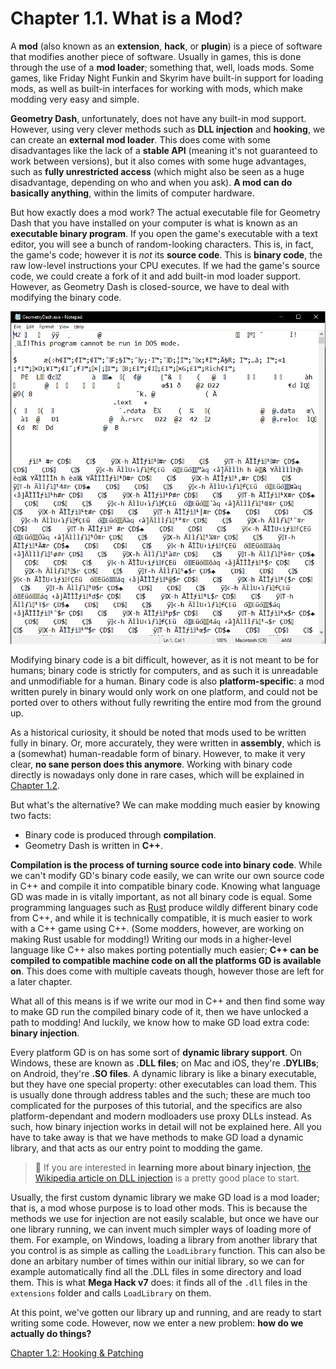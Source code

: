 # Chapter 1.1. What is a Mod?

A **mod** (also known as an **extension**, **hack**, or **plugin**) is a piece of software that modifies another piece of software. Usually in games, this is done through the use of a **mod loader**; something that, well, loads mods. Some games, like Friday Night Funkin and Skyrim have built-in support for loading mods, as well as built-in interfaces for working with mods, which make modding very easy and simple.

**Geometry Dash**, unfortunately, does not have any built-in mod support. However, using very clever methods such as **DLL injection** and **hooking**, we can create an **external mod loader**. This does come with some disadvantages like the lack of a **stable API** (meaning it's not guaranteed to work between versions), but it also comes with some huge advantages, such as **fully unrestricted access** (which might also be seen as a huge disadvantage, depending on who and when you ask). **A mod can do basically anything**, within the limits of computer hardware.

But how exactly does a mod work? The actual executable file for Geometry Dash that you have installed on your computer is what is known as an **executable binary program**. If you open the game's executable with a text editor, you will see a bunch of random-looking characters. This is, in fact, the game's code; however it is _not_ its **source code**. This is **binary code**, the raw low-level instructions your CPU executes. If we had the game's source code, we could create a fork of it and add built-in mod loader support. However, as Geometry Dash is closed-source, we have to deal with modifying the binary code.

![Image showcasing GeometryDash.exe open in Notepad, showing garbled characters that are the game's binary code interpreted as ASCII](/assets/gd_in_notepad.png)

Modifying binary code is a bit difficult, however, as it is not meant to be for humans; binary code is strictly for computers, and as such it is unreadable and unmodifiable for a human. Binary code is also **platform-specific**: a mod written purely in binary would only work on one platform, and could not be ported over to others without fully rewriting the entire mod from the ground up.

As a historical curiosity, it should be noted that mods used to be written fully in binary. Or, more accurately, they were written in **assembly**, which is a (somewhat) human-readable form of binary. However, to make it very clear, **no sane person does this anymore**. Working with binary code directly is nowadays only done in rare cases, which will be explained in [Chapter 1.2](/handbook/vol1/chap1_2.md).

But what's the alternative? We can make modding much easier by knowing two facts:

 - Binary code is produced through **compilation**.
 - Geometry Dash is written in **C++**.

**Compilation is the process of turning source code into binary code**. While we can't modify GD's binary code easily, we can write our own source code in C++ and compile it into compatible binary code. Knowing what language GD was made in is vitally important, as not all binary code is equal. Some programming languages such as [Rust](https://www.rust-lang.org/) produce wildly different binary code from C++, and while it is technically compatible, it is much easier to work with a C++ game using C++. (Some modders, however, are working on making Rust usable for modding!) Writing our mods in a higher-level language like C++ also makes porting potentially much easier; **C++ can be compiled to compatible machine code on all the platforms GD is available on**. This does come with multiple caveats though, however those are left for a later chapter.

What all of this means is if we write our mod in C++ and then find some way to make GD run the compiled binary code of it, then we have unlocked a path to modding! And luckily, we know how to make GD load extra code: **binary injection**.

Every platform GD is on has some sort of **dynamic library support**. On Windows, these are known as **.DLL files**; on Mac and iOS, they're **.DYLIBs**; on Android, they're **.SO files**. A dynamic library is like a binary executable, but they have one special property: other executables can load them. This is usually done through address tables and the such; these are much too complicated for the purposes of this tutorial, and the specifics are also platform-dependant and modern modloaders use proxy DLLs instead. As such, how binary injection works in detail will not be explained here. All you have to take away is that we have methods to make GD load a dynamic library, and that acts as our entry point to modding the game.

> :green_book: If you are interested in **learning more about binary injection**, [the Wikipedia article on DLL injection](https://en.m.wikipedia.org/wiki/DLL_injection) is a pretty good place to start. 

Usually, the first custom dynamic library we make GD load is a mod loader; that is, a mod whose purpose is to load other mods. This is because the methods we use for injection are not easily scalable, but once we have our one library running, we can invent much simpler ways of loading more of them. For example, on Windows, loading a library from another library that you control is as simple as calling the `LoadLibrary` function. This can also be done an arbitary number of times within our initial library, so we can for example automatically find all the .DLL files in some directory and load them. This is what **Mega Hack v7** does: it finds all of the `.dll` files in the `extensions` folder and calls `LoadLibrary` on them.

At this point, we've gotten our library up and running, and are ready to start writing some code. However, now we enter a new problem: **how do we actually do things?**

[Chapter 1.2: Hooking & Patching](/handbook/vol1/chap1_2.md)
